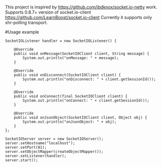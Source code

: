 This project is inspired by https://github.com/ibdknox/socket.io-netty work.
Supports 0.8.7+ version of socket.io-client https://github.com/LearnBoost/socket.io-client
Currently it supports only xhr-polling transport.

#Usage example

	SocketIOListener handler = new SocketIOListener() {

		@Override
		public void onMessage(SocketIOClient client, String message) {
			System.out.println("onMessage: " + message);
		}
	
		@Override
		public void onDisconnect(SocketIOClient client) {
			System.out.println("onDisconnect: " + client.getSessionId());
		}
	
		@Override
		public void onConnect(final SocketIOClient client) {
			System.out.println("onConnect: " + client.getSessionId());
		}

		@Override
		public void onJsonObject(SocketIOClient client, Object obj) {
			System.out.println("onJsonObject: " + obj);
		}
	};

	SocketIOServer server = new SocketIOServer();
	server.setHostname("localhost");
	server.setPort(81);
	server.setObjectMapper(createObjectMapper());
	server.setListener(handler);
	server.start();
